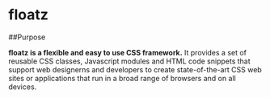floatz
======

##Purpose

**floatz is a flexible and easy to use CSS framework.** It provides a set of reusable CSS classes, Javascript modules and HTML code snippets that support web designerns and developers to create state-of-the-art CSS web sites or applications that run in a broad range of browsers and on all devices.
